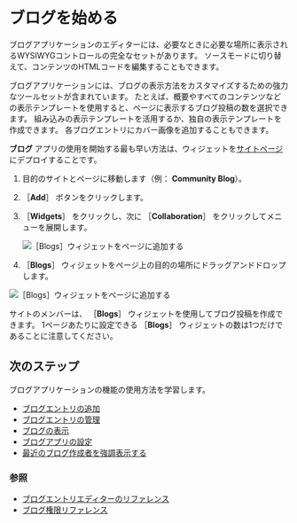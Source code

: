 # ブログを始める

ブログアプリケーションのエディターには、必要なときに必要な場所に表示されるWYSIWYGコントロールの完全なセットがあります。 ソースモードに切り替えて、コンテンツのHTMLコードを編集することもできます。

ブログアプリケーションには、ブログの表示方法をカスタマイズするための強力なツールセットが含まれています。 たとえば、概要やすべてのコンテンツなどの表示テンプレートを使用すると、ページに表示するブログ投稿の数を選択できます。 組み込みの表示テンプレートを活用するか、独自の表示テンプレートを作成できます。 各ブログエントリにカバー画像を追加することもできます。

**ブログ** アプリの使用を開始する最も早い方法は、ウィジェットを[サイトページ](../../site-building/creating-pages/understanding-pages/understanding-pages.md)にデプロイすることです。

1. 目的のサイトとページに移動します（例： **Community Blog**）。
1. ［**Add**］ ボタンをクリックします。
1. ［**Widgets**］ をクリックし、次に ［**Collaboration**］ をクリックしてメニューを展開します。

    ![［Blogs］ウィジェットをページに追加する](./getting-started-with-blogs/images/01.png)

1. ［**Blogs**］ ウィジェットをページ上の目的の場所にドラッグアンドドロップします。

![［Blogs］ウィジェットをページに追加する](./getting-started-with-blogs/images/02.png)

サイトのメンバーは、 ［**Blogs**］ ウィジェットを使用してブログ投稿を作成できます。 1ページあたりに設定できる ［**Blogs**］ ウィジェットの数は1つだけであることに注意してください。

<a name="whats-next" />

## 次のステップ

ブログアプリケーションの機能の使用方法を学習します。

* [ブログエントリの追加](./adding-blog-entries.md)
* [ブログエントリの管理](./managing-blog-entries.md)
* [ブログの表示](./displaying-blogs.md)
* [ブログアプリの設定](./configuring-the-blogs-app.md)
* [最近のブログ作成者を強調表示する](./highlighting-recent-bloggers.md)

### 参照

* [ブログエントリエディターのリファレンス](./blog-entry-editor-reference.md)
* [ブログ権限リファレンス](./blog-permissions-reference.md)
